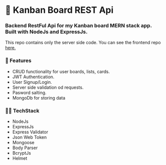 # 👾 Kanban Board REST Api

### Backend RestFul Api for my Kanban board MERN stack app. Built with NodeJs and ExpressJs.

This repo contains only the server side code. You can see the frontend repo [here.](https://github.com/scarface68/kanban-client)

### 🚀 Features
- CRUD functionality for user boards, lists, cards.
- JWT Authentication.
- User Signup/Login.
- Server side validation od requests.
- Pasword salting.
- MongoDb for storing data


### 👨‍💻 TechStack

- NodeJs
- ExpressJs
- Express Validator
- Json Web Token
- Mongoose
- Body Parser
- BcryptJs
- Helmet



